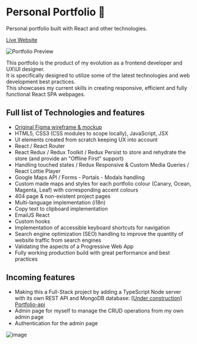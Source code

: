# Personal Portfolio 🦆
Personal portfolio built with React and other technologies.

[Live Website](https://fran-dev.com/portfolio/)


![Portfolio Preview](https://user-images.githubusercontent.com/64712227/134884152-c9b68740-8986-42de-bf20-cc81c598078a.gif)

This portfolio is the product of my evolution as a frontend developer and UX\UI designer.  
It is specifically designed to utilize some of the latest technologies and web development best practices.  
This showcases my current skills in creating responsive, efficient and fully functional React SPA webpages.

## Full list of Technologies and features
- [Original Figma wireframe & mockup](https://www.figma.com/file/Hnk0pvtp9GdPd8QCfoNQVd/Portfolio-Summer-2021?node-id=0%3A1)
- HTML5, CSS3 (CSS modules to scope locally), JavaScript, JSX
- UI elements created from scratch keeping UX into account
- React / React Router
- React Redux / Redux Toolkit / Redux Persist to store and rehydrate the store (and provide an "Offline First" support)
- Handling touched states / Redux Responsive & Custom Media Queries / React Lottie Player
- Google Maps API / Forms - Portals - Modals handling
- Custom made maps and styles for each portfolio colour (Canary, Ocean, Magenta, Leaf) with corresponding accent colours
- 404 page & non-existent project pages
- Multi-language implementation (i18n)
- Copy text to clipboard implementation
- EmailJS React
- Custom hooks
- Implementation of accessible keyboard shortcuts for navigation
- Search engine optimization (SEO) handling to improve the quantity of website traffic from search engines
- Validating the aspects of a Progressive Web App
- Fully working production build with great performance and best practices

## Incoming features
- Making this a Full-Stack project by adding a TypeScript Node server with its own REST API and MongoDB database: [[Under construction] Portfolio-api](https://github.com/FrancescoCoding/Portfolio-api)
- Admin page for myself to manage the CRUD operations from my own admin page
- Authentication for the admin page

![image](https://user-images.githubusercontent.com/64712227/185088303-f6e11b7d-4d34-4470-ac39-5358a599062a.png)
